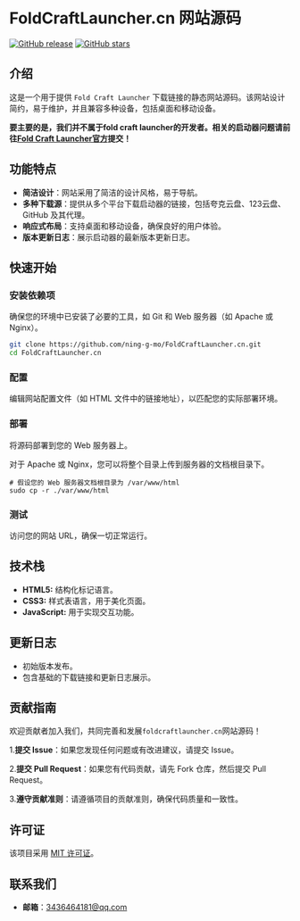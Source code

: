 # FoldCraftLauncher.cn 网站源码

[![GitHub release](https://img.shields.io/github/v/release/ning-g-mo/FoldCraftLauncher?label=Release&logo=github)](https://github.com/ning-g-mo/FoldCraftLauncher.cn/releases)
[![GitHub stars](https://img.shields.io/github/stars/ning-g-mo/FoldCraftLauncher?label=Stars&logo=github)](https://github.com/ning-g-mo/FoldCraftLauncher.cn/stargazers)

## 介绍

这是一个用于提供 `Fold Craft Launcher` 下载链接的静态网站源码。该网站设计简约，易于维护，并且兼容多种设备，包括桌面和移动设备。

**要主要的是，我们并不属于fold craft launcher的开发者。相关的启动器问题请前往[Fold Craft Launcher官方](https://github.com/FCL-Team/FoldCraftLauncher)提交！**

## 功能特点

- **简洁设计**：网站采用了简洁的设计风格，易于导航。
- **多种下载源**：提供从多个平台下载启动器的链接，包括夸克云盘、123云盘、GitHub 及其代理。
- **响应式布局**：支持桌面和移动设备，确保良好的用户体验。
- **版本更新日志**：展示启动器的最新版本更新日志。

## 快速开始

### 安装依赖项

确保您的环境中已安装了必要的工具，如 Git 和 Web 服务器（如 Apache 或 Nginx）。

```bash
git clone https://github.com/ning-g-mo/FoldCraftLauncher.cn.git
cd FoldCraftLauncher.cn
```

### 配置

编辑网站配置文件（如 HTML 文件中的链接地址），以匹配您的实际部署环境。

### 部署

将源码部署到您的 Web 服务器上。

对于 Apache 或 Nginx，您可以将整个目录上传到服务器的文档根目录下。

```
# 假设您的 Web 服务器文档根目录为 /var/www/html
sudo cp -r ./var/www/html
```

### 测试

访问您的网站 URL，确保一切正常运行。

## 技术栈

 - **HTML5:** 结构化标记语言。
 - **CSS3:** 样式表语言，用于美化页面。
 - **JavaScript:** 用于实现交互功能。

## 更新日志

 - 初始版本发布。
 - 包含基础的下载链接和更新日志展示。

## 贡献指南

欢迎贡献者加入我们，共同完善和发展```foldcraftlauncher.cn```网站源码！

   1.**提交 Issue**：如果您发现任何问题或有改进建议，请提交 Issue。
  
   2.**提交 Pull Request**：如果您有代码贡献，请先 Fork 仓库，然后提交 Pull Request。
  
   3.**遵守贡献准则**：请遵循项目的贡献准则，确保代码质量和一致性。

## 许可证

该项目采用 [MIT 许可证](LICENSE)。

## 联系我们

 - **邮箱**：3436464181@qq.com
